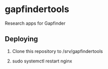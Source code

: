 # gapfindertools
Research apps for Gapfinder

## Deploying
1. Clone this repository to /srv/gapfindertools



11. sudo systemctl restart nginx

